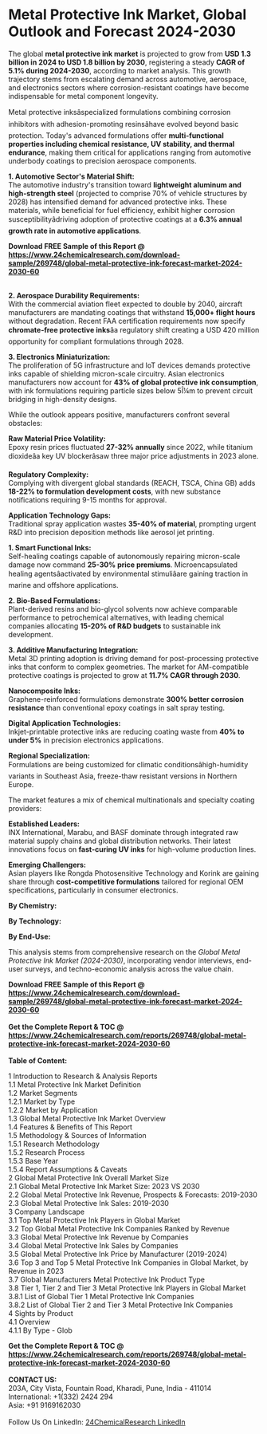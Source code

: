 <h1>Metal Protective Ink Market, Global Outlook and Forecast 2024-2030</h1><p>The global <strong>metal protective ink market</strong> is projected to grow from <strong>USD 1.3 billion in 2024 to USD 1.8 billion by 2030</strong>, registering a steady <strong>CAGR of 5.1% during 2024-2030</strong>, according to market analysis. This growth trajectory stems from escalating demand across automotive, aerospace, and electronics sectors where corrosion-resistant coatings have become indispensable for metal component longevity.</p><p>Metal protective inksâspecialized formulations combining corrosion inhibitors with adhesion-promoting resinsâhave evolved beyond basic protection. Today's advanced formulations offer <strong>multi-functional properties including chemical resistance, UV stability, and thermal endurance</strong>, making them critical for applications ranging from automotive underbody coatings to precision aerospace components.</p><p><strong>1. Automotive Sector's Material Shift:</strong><br>
The automotive industry's transition toward <strong>lightweight aluminum and high-strength steel</strong> (projected to comprise 70% of vehicle structures by 2028) has intensified demand for advanced protective inks. These materials, while beneficial for fuel efficiency, exhibit higher corrosion susceptibilityâdriving adoption of protective coatings at a <strong>6.3% annual growth rate in automotive applications</strong>.</p><div><b>Download FREE Sample of this Report @ 
            <a href="https://www.24chemicalresearch.com/download-sample/269748/global-metal-protective-ink-forecast-market-2024-2030-60">
            https://www.24chemicalresearch.com/download-sample/269748/global-metal-protective-ink-forecast-market-2024-2030-60</a></b></div><br><p><strong>2. Aerospace Durability Requirements:</strong><br>
With the commercial aviation fleet expected to double by 2040, aircraft manufacturers are mandating coatings that withstand <strong>15,000+ flight hours</strong> without degradation. Recent FAA certification requirements now specify <strong>chromate-free protective inks</strong>âa regulatory shift creating a USD 420 million opportunity for compliant formulations through 2028.</p><p><strong>3. Electronics Miniaturization:</strong><br>
The proliferation of 5G infrastructure and IoT devices demands protective inks capable of shielding micron-scale circuitry. Asian electronics manufacturers now account for <strong>43% of global protective ink consumption</strong>, with ink formulations requiring particle sizes below 5Î¼m to prevent circuit bridging in high-density designs.</p><p>While the outlook appears positive, manufacturers confront several obstacles:</p><p><strong>Raw Material Price Volatility:</strong><br>
	Epoxy resin prices fluctuated <strong>27-32% annually</strong> since 2022, while titanium dioxideâa key UV blockerâsaw three major price adjustments in 2023 alone.</p><p><strong>Regulatory Complexity:</strong><br>
	Complying with divergent global standards (REACH, TSCA, China GB) adds <strong>18-22% to formulation development costs</strong>, with new substance notifications requiring 9-15 months for approval.</p><p><strong>Application Technology Gaps:</strong><br>
	Traditional spray application wastes <strong>35-40% of material</strong>, prompting urgent R&amp;D into precision deposition methods like aerosol jet printing.</p><p><strong>1. Smart Functional Inks:</strong><br>
Self-healing coatings capable of autonomously repairing micron-scale damage now command <strong>25-30% price premiums</strong>. Microencapsulated healing agentsâactivated by environmental stimuliâare gaining traction in marine and offshore applications.</p><p><strong>2. Bio-Based Formulations:</strong><br>
Plant-derived resins and bio-glycol solvents now achieve comparable performance to petrochemical alternatives, with leading chemical companies allocating <strong>15-20% of R&amp;D budgets</strong> to sustainable ink development.</p><p><strong>3. Additive Manufacturing Integration:</strong><br>
Metal 3D printing adoption is driving demand for post-processing protective inks that conform to complex geometries. The market for AM-compatible protective coatings is projected to grow at <strong>11.7% CAGR through 2030</strong>.</p><p><strong>Nanocomposite Inks:</strong><br>
	Graphene-reinforced formulations demonstrate <strong>300% better corrosion resistance</strong> than conventional epoxy coatings in salt spray testing.</p><p><strong>Digital Application Technologies:</strong><br>
	Inkjet-printable protective inks are reducing coating waste from <strong>40% to under 5%</strong> in precision electronics applications.</p><p><strong>Regional Specialization:</strong><br>
	Formulations are being customized for climatic conditionsâhigh-humidity variants in Southeast Asia, freeze-thaw resistant versions in Northern Europe.</p><p>The market features a mix of chemical multinationals and specialty coating providers:</p><p><strong>Established Leaders:</strong><br>
INX International, Marabu, and BASF dominate through integrated raw material supply chains and global distribution networks. Their latest innovations focus on <strong>fast-curing UV inks</strong> for high-volume production lines.</p><p><strong>Emerging Challengers:</strong><br>
Asian players like Rongda Photosensitive Technology and Korink are gaining share through <strong>cost-competitive formulations</strong> tailored for regional OEM specifications, particularly in consumer electronics.</p><p><strong>By Chemistry:</strong></p><p><strong>By Technology:</strong></p><p><strong>By End-Use:</strong></p><p>This analysis stems from comprehensive research on the <em>Global Metal Protective Ink Market (2024-2030)</em>, incorporating vendor interviews, end-user surveys, and techno-economic analysis across the value chain.</p><div><b>Download FREE Sample of this Report @ 
            <a href="https://www.24chemicalresearch.com/download-sample/269748/global-metal-protective-ink-forecast-market-2024-2030-60">
            https://www.24chemicalresearch.com/download-sample/269748/global-metal-protective-ink-forecast-market-2024-2030-60</a></b></div><br><div><b>Get the Complete Report & TOC @ 
            <a href="https://www.24chemicalresearch.com/reports/269748/global-metal-protective-ink-forecast-market-2024-2030-60">
            https://www.24chemicalresearch.com/reports/269748/global-metal-protective-ink-forecast-market-2024-2030-60</a></b></div><br>
            <b>Table of Content:</b><p>1 Introduction to Research & Analysis Reports<br />
    1.1 Metal Protective Ink Market Definition<br />
    1.2 Market Segments<br />
        1.2.1 Market by Type<br />
        1.2.2 Market by Application<br />
    1.3 Global Metal Protective Ink Market Overview<br />
    1.4 Features & Benefits of This Report<br />
    1.5 Methodology & Sources of Information<br />
        1.5.1 Research Methodology<br />
        1.5.2 Research Process<br />
        1.5.3 Base Year<br />
        1.5.4 Report Assumptions & Caveats<br />
2 Global Metal Protective Ink Overall Market Size<br />
    2.1 Global Metal Protective Ink Market Size: 2023 VS 2030<br />
    2.2 Global Metal Protective Ink Revenue, Prospects & Forecasts: 2019-2030<br />
    2.3 Global Metal Protective Ink Sales: 2019-2030<br />
3 Company Landscape<br />
    3.1 Top Metal Protective Ink Players in Global Market<br />
    3.2 Top Global Metal Protective Ink Companies Ranked by Revenue<br />
    3.3 Global Metal Protective Ink Revenue by Companies<br />
    3.4 Global Metal Protective Ink Sales by Companies<br />
    3.5 Global Metal Protective Ink Price by Manufacturer (2019-2024)<br />
    3.6 Top 3 and Top 5 Metal Protective Ink Companies in Global Market, by Revenue in 2023<br />
    3.7 Global Manufacturers Metal Protective Ink Product Type<br />
    3.8 Tier 1, Tier 2 and Tier 3 Metal Protective Ink Players in Global Market<br />
        3.8.1 List of Global Tier 1 Metal Protective Ink Companies<br />
        3.8.2 List of Global Tier 2 and Tier 3 Metal Protective Ink Companies<br />
4 Sights by Product<br />
    4.1 Overview<br />
        4.1.1 By Type - Glob</p><div><b>Get the Complete Report & TOC @ 
            <a href="https://www.24chemicalresearch.com/reports/269748/global-metal-protective-ink-forecast-market-2024-2030-60">
            https://www.24chemicalresearch.com/reports/269748/global-metal-protective-ink-forecast-market-2024-2030-60</a></b></div><br><b>CONTACT US:</b><br>
            203A, City Vista, Fountain Road, Kharadi, Pune, India - 411014<br>
            International: +1(332) 2424 294<br>
            Asia: +91 9169162030 <br><br>
            Follow Us On LinkedIn: <a href="https://www.linkedin.com/company/24chemicalresearch/">24ChemicalResearch LinkedIn</a>
